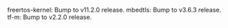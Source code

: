 freertos-kernel: Bump to v11.2.0 release.
mbedtls: Bump to v3.6.3 release.
tf-m: Bump to v2.2.0 release.

